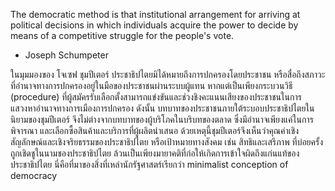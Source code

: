 The democratic method is that institutional arrangement for arriving at political decisions in which individuals acquire the power to decide by means of a competitive struggle for the people's vote.
- Joseph Schumpeter

ในมุมมองของ โจเซฟ ชุมปีเตอร์ ประชาธิปไตยมิได้หมายถึงการปกครองโดยประชาชน หรือสื่อถึงสภาวะที่อำนาจทางการปกครองอยู่ในมือของประชาชนผ่านระบบผู้แทน หากแต่เป็นเพียงกระบวนวิธี (procedure) ที่ผู้สมัครรับเลือกตั้งสามารถแข่งขันและช่วงชิงคะแนนเสียงของประชาชนในการแสวงหาอำนาจทางการเมืองการปกครอง ดังนั้น บทบาทของประชาชนภายใต้ระบอบประชาธิปไตยในนิยามของชุมปีเตอร์ จึงไม่ต่างจากบทบาทของผู้บริโภคในบริบทของตลาด ซึ่งมีอำนาจเพียงแค่ในการพิจารณา และเลือกซื้อสินค้าและบริการที่ผู้ผลิตนำเสนอ  ด้วยเหตุนี้ชุมปีเตอร์จึงเห็นว่าคุณค่าเชิงสัญลักษณ์และเชิงจริยธรรมของประชาธิปไตย หรือเป้าหมายทางสังคม เช่น สิทธิและเสรีภาพ ที่บ่อยครั้งถูกเชิดชูในนามชองประชาธิปไตย ล้วนเป็นเพียงมายาคติที่ก่อให้เกิดการเข้าใจผิดถึงแก่นแท้ของประชาธิปไตย นี่คือที่มาของสิ่งที่เหล่านักรัฐศาสตร์เรียกว่า minimalist conception of democracy
